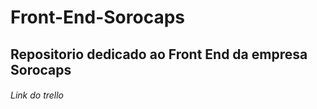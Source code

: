 # Front-End-Sorocaps 
## Repositorio dedicado ao Front End da empresa Sorocaps 

<h6>Link do trello <a href="https://trello.com/invite/b/EN1zj7ce/bcad4fc797dfb7939d9a3ec46801e02e/front-end"></a></h6>